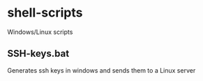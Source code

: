 # shell-scripts
Windows/Linux scripts

## SSH-keys.bat
Generates ssh keys in windows and sends them to a Linux server
